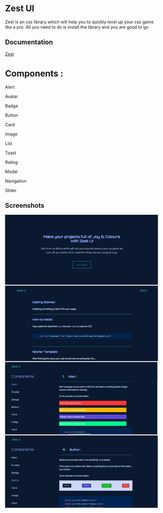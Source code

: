 
# Zest UI

Zest is an css library which will help you to quickly level up your css game like a pro. All you need to do is install the library and you are good to go



## Documentation

[Zest](https://zest-ui.netlify.app/)

# Components :

Alert 

Avatar

Badge

Button

Card

Image

List

Toast

Rating 

Modal 

Navigation 

Slider



## Screenshots

![App Screenshot](./Images/Capture.PNG)
![App Screenshot](./Images/ss2.PNG)
![App Screenshot](./Images/ss3.PNG)
![App Screenshot](./Images/ss4.PNG)



